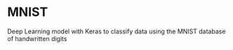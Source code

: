 # MNIST
Deep Learning model with Keras to classify data using the MNIST database of handwritten digits
